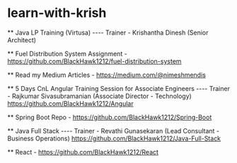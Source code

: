 # learn-with-krish
** Java LP Training (Virtusa) ---- Trainer - Krishantha Dinesh (Senior Architect)

** Fuel Distribution System Assignment - https://github.com/BlackHawk1212/fuel-distribution-system

** Read my Medium Articles - https://medium.com/@nimeshmendis

** 5 Days CnL Angular Training Session for Associate Engineers ---- Trainer - Rajkumar Sivasubramanian (Associate Director - Technology)          https://github.com/BlackHawk1212/Angular

** Spring Boot Repo - https://github.com/BlackHawk1212/Spring-Boot

** Java Full Stack ---- Trainer - Revathi Gunasekaran (Lead Consultant - Business Operations) https://github.com/BlackHawk1212/Java-Full-Stack

** React - https://github.com/BlackHawk1212/React
